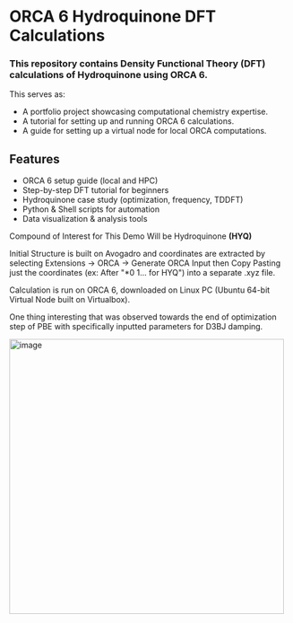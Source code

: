 # ORCA 6 Hydroquinone DFT Calculations

### This repository contains Density Functional Theory (DFT) calculations of Hydroquinone using ORCA 6. 

This serves as:

- A portfolio project showcasing computational chemistry expertise.
- A tutorial for setting up and running ORCA 6 calculations.
- A guide for setting up a virtual node for local ORCA computations.

## Features
- ORCA 6 setup guide (local and HPC)  
- Step-by-step DFT tutorial for beginners  
- Hydroquinone case study (optimization, frequency, TDDFT)  
- Python & Shell scripts for automation  
- Data visualization & analysis tools  

Compound of Interest for This Demo Will be Hydroquinone **(HYQ)**

Initial Structure is built on Avogadro and coordinates are extracted by selecting Extensions -> ORCA -> Generate ORCA Input then Copy Pasting just the coordinates (ex: After "*0 1... for HYQ") into a separate .xyz file.

Calculation is run on ORCA 6, downloaded on Linux PC (Ubuntu 64-bit Virtual Node built on Virtualbox).


One thing interesting that was observed towards the end of optimization step of PBE with specifically inputted parameters for D3BJ damping.

<img width="490" alt="image" src="https://github.com/user-attachments/assets/be49aeee-fad4-471d-bb76-498c168da15e" />




